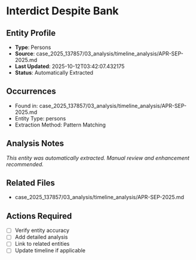 # Interdict Despite Bank

## Entity Profile
- **Type**: Persons
- **Source**: case_2025_137857/03_analysis/timeline_analysis/APR-SEP-2025.md
- **Last Updated**: 2025-10-12T03:42:07.432175
- **Status**: Automatically Extracted

## Occurrences
- Found in: case_2025_137857/03_analysis/timeline_analysis/APR-SEP-2025.md
- Entity Type: persons
- Extraction Method: Pattern Matching

## Analysis Notes
*This entity was automatically extracted. Manual review and enhancement recommended.*

## Related Files
- case_2025_137857/03_analysis/timeline_analysis/APR-SEP-2025.md

## Actions Required
- [ ] Verify entity accuracy
- [ ] Add detailed analysis
- [ ] Link to related entities
- [ ] Update timeline if applicable
